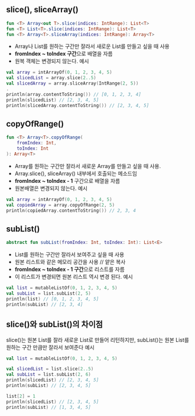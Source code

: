 ## slice(), sliceArray()
```kotlin
fun <T> Array<out T>.slice(indices: IntRange): List<T>
fun <T> List<T>.slice(indices: IntRange): List<T>
fun <T> Array<T>.sliceArray(indices: IntRange): Array<T>
```
* Array나 List를 원하는 구간만 잘라서 새로운 List를 만들고 싶을 때 사용
* **fromIndex ~ toIndex 구간**으로 배열을 자름
* 원복 객체는 변경되지 않는다.
예시
```kotlin
val array = intArrayOf(0, 1, 2, 3, 4, 5)
val slicedList = array.slice(2..5)
val slicedArray = array.sliceArray(IntRange(2, 5))
. 
println(array.contentToString()) // [0, 1, 2, 3, 4]
println(slicedList) // [2, 3, 4, 5]
println(slicedArray.contentToString()) // [2, 3, 4, 5]
```

## copyOfRange()
```kotlin
fun <T> Array<T>.copyOfRange(
	fromIndex: Int,
	toIndex: Int
): Array<T>
```
* Array를 원하는 구간만 잘라서 새로운 Array를 만들고 싶을 때 사용.
* Array.slice(), sliceArray() 내부에서 호출되는 메소드임
* **fromIndex ~ toIndex - 1** 구간으로 배열을 자름
* 원본배열은 변경되지 않는다.
예시
```kotlin
val array = intArrayOf(0, 1, 2, 3, 4, 5)
val copiedArray = array.copyOfRange(2, 5)
println(copiedArray.contentToString()) // 2, 3, 4
```
## subList()
```kotlin
abstract fun subList(fromIndex: Int, toIndex: Int): List<E>
```
* List를 원하는 구간만 잘라서 보여주고 싶을 때 사용
* 원본 리스트와 같은 메모리 공간을 사용 // 얕은 복사
* **fromIndex ~ toIndex - 1 구간**으로 리스트를 자름
* 이 리스트가 변경되면 원본 리스트 역시 변경 된다.
예시
```kotlin
val list = mutableListOf(0, 1, 2, 3, 4, 5)
val subList = list.subList(2, 5)
println(list) // [0, 1, 2, 3, 4, 5]
println(subList) // [2, 3, 4]
```
## slice()와 subList()의 차이점
slice()는 원본 List를 잘라 새로운 List로 만들어 리턴하지만, subList()는 원본 List를 원하는 구간 만큼만 잘라서 보여준다
예시
```kotlin
val list = mutableListOf(0, 1, 2, 3, 4, 5)

val slicedList = list.slice(2..5)
val subList = list.subList(2, 6)
println(slicedList) // [2, 3, 4, 5]
println(subList) // [2, 3, 4, 5]

list[2] = 1
println(slicedList) // [2, 3, 4, 5]
println(subList) // [1, 3, 4, 5]
```